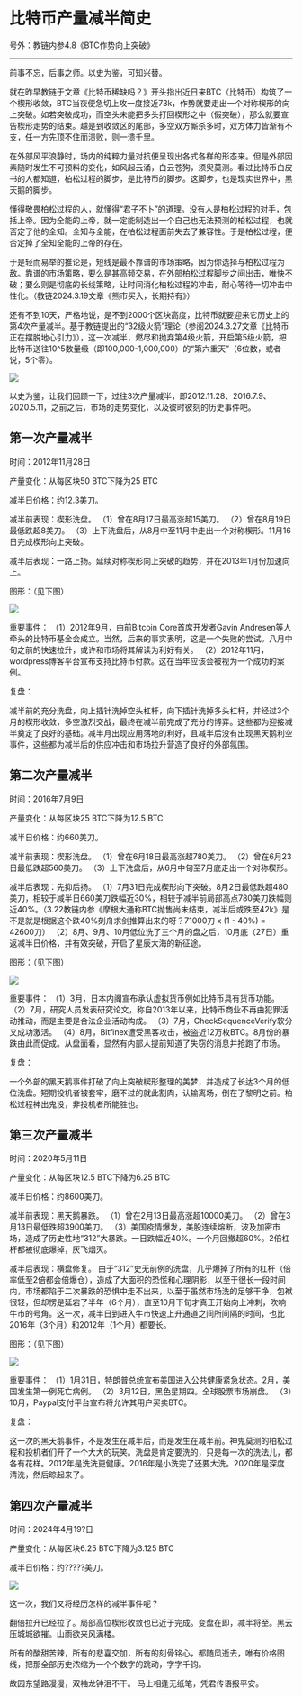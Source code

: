 # 比特币产量减半简史

号外：教链内参4.8《BTC作势向上突破》

* * *

前事不忘，后事之师。以史为鉴，可知兴替。

就在昨早教链于文章《比特币稀缺吗？》开头指出近日来BTC（比特币）构筑了一个楔形收敛，BTC当夜便急切上攻一度接近73k，作势就要走出一个对称楔形的向上突破。如若突破成功，而空头未能把多头打回楔形之中（假突破），那么就要宣告楔形走势的结束。越是到收敛区的尾部，多空双方厮杀多时，双方体力皆渐有不支，任一方先顶不住而溃败，则一溃千里。

在外部风平浪静时，场内的纯粹力量对抗便呈现出各式各样的形态来。但是外部因素随时发生不可预料的变化，如风起云涌，白云苍狗，须臾莫测。看过比特币白皮书的人都知道，柏松过程的脚步，是比特币的脚步。这脚步，也是现实世界中，黑天鹅的脚步。

懂得敬畏柏松过程的人，就懂得“君子不卜”的道理。没有人是柏松过程的对手，包括上帝。因为全能的上帝，就一定能制造出一个自己也无法预测的柏松过程，也就否定了他的全知。全知与全能，在柏松过程面前失去了兼容性。于是柏松过程，便否定掉了全知全能的上帝的存在。

于是轻而易举的推论是，短线是最不靠谱的市场策略，因为你选择与柏松过程为敌。靠谱的市场策略，要么是甚高频交易，在外部柏松过程脚步之间出击，唯快不破；要么则是彻底的长线策略，让时间消化柏松过程的冲击，耐心等待一切冲击中性化。（教链2024.3.19文章《熊市买入，长期持有》）

还有不到10天，严格地说，是不到2000个区块高度，比特币就要迎来它历史上的第4次产量减半。基于教链提出的“32级火箭”理论（参阅2024.3.27文章《比特币正在摆脱地心引力》），这一次减半，燃尽和抛弃第4级火箭，开启第5级火箭，把比特币送往10^5数量级（即100,000-1,000,000）的“第六重天”（6位数，或者说，5个零）。

![](2024-04-09-A01.jpeg)

以史为鉴，让我们回顾一下，过往3次产量减半，即2012.11.28、2016.7.9、2020.5.11，之前之后，市场的走势变化，以及彼时彼刻的历史事件吧。

## 第一次产量减半

时间：2012年11月28日

产量变化：从每区块50 BTC下降为25 BTC

减半日价格：约12.3美刀。

减半前表现：楔形洗盘。
（1）曾在8月17日最高涨超15美刀。
（2）曾在8月19日最低跌超8美刀。
（3）上下洗盘后，从8月中至11月中走出一个对称楔形。11月16日完成楔形向上突破。

减半后表现：一路上扬。延续对称楔形向上突破的趋势，并在2013年1月份加速向上。

图形：（见下图）

![](2024-04-09-A02.png)

重要事件：
（1）2012年9月，由前Bitcoin Core首席开发者Gavin Andresen等人牵头的比特币基金会成立。当然，后来的事实表明，这是一个失败的尝试。八月中旬之前的快速拉升，或许和市场将其解读为利好有关。
（2）2012年11月，wordpress博客平台宣布支持比特币付款。这在当年应该会被视为一个成功的案例。

复盘：

减半前的充分洗盘，向上插针洗掉空头杠杆，向下插针洗掉多头杠杆，并经过3个月的楔形收敛，多空激烈交战，最终在减半前完成了充分的博弈。这些都为迎接减半奠定了良好的基础。减半月出现应用落地的利好，且减半后没有出现黑天鹅利空事件，这些都为减半后的供应冲击和市场拉升营造了良好的外部氛围。

## 第二次产量减半

时间：2016年7月9日

产量变化：从每区块25 BTC下降为12.5 BTC

减半日价格：约660美刀。

减半前表现：楔形洗盘。
（1）曾在6月18日最高涨超780美刀。
（2）曾在6月23日最低跌超560美刀。
（3）上下洗盘后，从6月中旬至7月底走出一个对称楔形。

减半后表现：先抑后扬。
（1）7月31日完成楔形向下突破。8月2日最低跌超480美刀，相较于减半日660美刀跌幅近30%，相较于减半前局部高点780美刀跌幅则近40%。（3.22教链内参《摩根大通称BTC抛售尚未结束，减半后或跌至42k》是不是就是根据这个跌40%刻舟求剑推算出来的呀？71000刀 x (1 - 40%) = 42600刀）
（2）8月、9月、10月低位洗了三个月的盘之后，10月底（27日）重返减半日价格，并有效突破，开启了星辰大海的新征途。

图形：（见下图）

![](2024-04-09-A03.png)

重要事件：
（1）3月，日本内阁宣布承认虚拟货币例如比特币具有货币功能。
（2）7月，研究人员发表研究论文，称自2013年以来，比特币商业不再由犯罪活动推动，而是主要是合法企业活动构成。
（3）7月，CheckSequenceVerify软分叉成功激活。
（4）8月，Bitfinex遭受黑客攻击，被盗近12万枚BTC。8月份的暴跌由此而促成。从盘面看，显然有内部人提前知道了失窃的消息并抢跑了市场。

复盘：

一个外部的黑天鹅事件打破了向上突破楔形整理的美梦，并造成了长达3个月的低位洗盘。短期投机者被套牢，磨不过的就此割肉，认输离场，倒在了黎明之前。柏松过程神出鬼没，非投机者所能胜也。

## 第三次产量减半

时间：2020年5月11日

产量变化：从每区块12.5 BTC下降为6.25 BTC

减半日价格：约8600美刀。

减半前表现：黑天鹅暴跌。
（1）曾在2月13日最高涨超10000美刀。
（2）曾在3月13日最低跌超3900美刀。
（3）美国疫情爆发，美股连续熔断，波及加密市场，造成了历史性地“312”大暴跌。一日跌幅近40%。一个月回撤超60%。2倍杠杆都被彻底爆掉，灰飞烟灭。

减半后表现：横盘修复。
由于“312”史无前例的洗盘，几乎爆掉了所有的杠杆（倍率低至2倍都会倍爆仓），造成了大面积的恐慌和心理阴影，以至于很长一段时间内，市场都陷于二次暴跌的恐惧中走不出来，以至于虽然市场洗的足够干净，包袱很轻，但却愣是延宕了半年（6个月），直至10月下旬才真正开始向上冲刺，吹响牛市的号角。这一次，减半日到进入牛市快速上升通道之间所间隔的时间，也比2016年（3个月）和2012年（1个月）都要长。

图形：（见下图）

![](2024-04-09-A04.png)

重要事件：
（1）1月31日，特朗普总统宣布美国进入公共健康紧急状态。2月，美国发生第一例死亡病例。
（2）3月12日，黑色星期四。全球股票市场崩盘。
（3）10月，Paypal支付平台宣布将允许其用户买卖BTC。

复盘：

这一次的黑天鹅事件，不是发生在减半后，而是发生在减半前。神鬼莫测的柏松过程和投机者们开了一个大大的玩笑。洗盘是肯定要洗的，只是每一次的洗法儿，都各有花样。2012年是洗洗更健康。2016年是小洗完了还要大洗。2020年是深度清洗，然后晾起来了。

## 第四次产量减半

时间：2024年4月19?日

产量变化：从每区块6.25 BTC下降为3.125 BTC

减半日价格：约?????美刀。

![](2024-04-09-A05.png)

这一次，我们又将经历怎样的减半事件呢？

翻倍拉升已经拉了。局部高位楔形收敛也已近于完成。变盘在即，减半将至。黑云压城城欲摧。山雨欲来风满楼。

所有的酸甜苦辣，所有的悲喜交加，所有的刻骨铭心，都随风逝去，唯有价格图线，把那全部历史浓缩为一个个数字的跳动，字字千钧。

故园东望路漫漫，双袖龙钟泪不干。
马上相逢无纸笔，凭君传语报平安。

